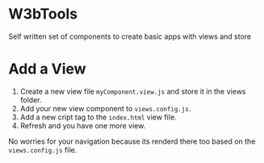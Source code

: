 # W3bTools

Self written set of components to create basic apps with views and store

# Add a View
1. Create a new view file `myComponent.view.js` and store it in the views folder.
2. Add your new view component to `views.config.js`.
3. Add a new cript tag to the `index.html` view file.
4. Refresh and you have one more view.

No worries for your navigation because its renderd there too based on the `views.config.js` file.